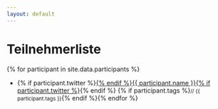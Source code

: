 ```yaml
---
layout: default
---
```


# Teilnehmerliste

{% for participant in site.data.participants %}
 * {% if participant.twitter %}<a href="https://twitter.com/{{ participant.twitter }}">{% endif %}{{ participant.name }}{% if participant.twitter %}</a>{% endif %} {% if participant.tags %}<small>// {{ participant.tags }}</small>{% endif %}{% endfor %}
